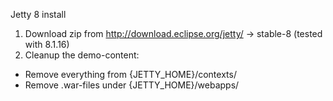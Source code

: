 Jetty 8 install

1) Download zip from http://download.eclipse.org/jetty/ -> stable-8 (tested with 8.1.16)
2) Cleanup the demo-content:

- Remove everything from {JETTY_HOME}/contexts/
- Remove .war-files under {JETTY_HOME}/webapps/
